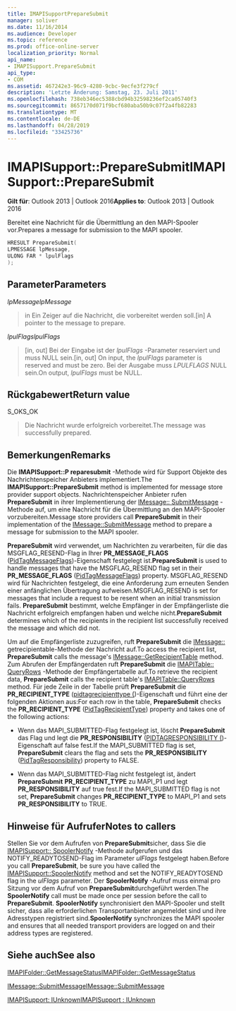 ```yaml
---
title: IMAPISupportPrepareSubmit
manager: soliver
ms.date: 11/16/2014
ms.audience: Developer
ms.topic: reference
ms.prod: office-online-server
localization_priority: Normal
api_name:
- IMAPISupport.PrepareSubmit
api_type:
- COM
ms.assetid: 467242e3-96c9-4280-9cbc-9ecfe3f279cf
description: 'Letzte Änderung: Samstag, 23. Juli 2011'
ms.openlocfilehash: 738eb346ec5388cbd94b32598236ef2ca05740f3
ms.sourcegitcommit: 8657170d071f9bcf680aba50b9c07f2a4fb82283
ms.translationtype: MT
ms.contentlocale: de-DE
ms.lasthandoff: 04/28/2019
ms.locfileid: "33425736"
---
```

# <a name="imapisupportpreparesubmit"></a><span data-ttu-id="af4f9-103">IMAPISupport::PrepareSubmit</span><span class="sxs-lookup"><span data-stu-id="af4f9-103">IMAPISupport::PrepareSubmit</span></span>

  
  
<span data-ttu-id="af4f9-104">**Gilt für**: Outlook 2013 | Outlook 2016</span><span class="sxs-lookup"><span data-stu-id="af4f9-104">**Applies to**: Outlook 2013 | Outlook 2016</span></span> 
  
<span data-ttu-id="af4f9-105">Bereitet eine Nachricht für die Übermittlung an den MAPI-Spooler vor.</span><span class="sxs-lookup"><span data-stu-id="af4f9-105">Prepares a message for submission to the MAPI spooler.</span></span>
  
```cpp
HRESULT PrepareSubmit(
LPMESSAGE lpMessage,
ULONG FAR * lpulFlags
);
```

## <a name="parameters"></a><span data-ttu-id="af4f9-106">Parameter</span><span class="sxs-lookup"><span data-stu-id="af4f9-106">Parameters</span></span>

 <span data-ttu-id="af4f9-107">_lpMessage_</span><span class="sxs-lookup"><span data-stu-id="af4f9-107">_lpMessage_</span></span>
  
> <span data-ttu-id="af4f9-108">in Ein Zeiger auf die Nachricht, die vorbereitet werden soll.</span><span class="sxs-lookup"><span data-stu-id="af4f9-108">[in] A pointer to the message to prepare.</span></span>
    
 <span data-ttu-id="af4f9-109">_lpulFlags_</span><span class="sxs-lookup"><span data-stu-id="af4f9-109">_lpulFlags_</span></span>
  
> <span data-ttu-id="af4f9-110">[in, out] Bei der Eingabe ist der _lpulFlags_ -Parameter reserviert und muss NULL sein.</span><span class="sxs-lookup"><span data-stu-id="af4f9-110">[in, out] On input, the  _lpulFlags_ parameter is reserved and must be zero.</span></span> <span data-ttu-id="af4f9-111">Bei der Ausgabe muss _LPULFLAGS_ NULL sein.</span><span class="sxs-lookup"><span data-stu-id="af4f9-111">On output,  _lpulFlags_ must be NULL.</span></span> 
    
## <a name="return-value"></a><span data-ttu-id="af4f9-112">Rückgabewert</span><span class="sxs-lookup"><span data-stu-id="af4f9-112">Return value</span></span>

<span data-ttu-id="af4f9-113">S_OK</span><span class="sxs-lookup"><span data-stu-id="af4f9-113">S_OK</span></span> 
  
> <span data-ttu-id="af4f9-114">Die Nachricht wurde erfolgreich vorbereitet.</span><span class="sxs-lookup"><span data-stu-id="af4f9-114">The message was successfully prepared.</span></span>
    
## <a name="remarks"></a><span data-ttu-id="af4f9-115">Bemerkungen</span><span class="sxs-lookup"><span data-stu-id="af4f9-115">Remarks</span></span>

<span data-ttu-id="af4f9-116">Die **IMAPISupport::P reparesubmit** -Methode wird für Support Objekte des Nachrichtenspeicher Anbieters implementiert.</span><span class="sxs-lookup"><span data-stu-id="af4f9-116">The **IMAPISupport::PrepareSubmit** method is implemented for message store provider support objects.</span></span> <span data-ttu-id="af4f9-117">Nachrichtenspeicher Anbieter rufen **PrepareSubmit** in ihrer Implementierung der [IMessage:: SubmitMessage](imessage-submitmessage.md) -Methode auf, um eine Nachricht für die Übermittlung an den MAPI-Spooler vorzubereiten.</span><span class="sxs-lookup"><span data-stu-id="af4f9-117">Message store providers call **PrepareSubmit** in their implementation of the [IMessage::SubmitMessage](imessage-submitmessage.md) method to prepare a message for submission to the MAPI spooler.</span></span> 
  
 <span data-ttu-id="af4f9-118">**PrepareSubmit** wird verwendet, um Nachrichten zu verarbeiten, für die das MSGFLAG_RESEND-Flag in Ihrer **PR_MESSAGE_FLAGS** ([PidTagMessageFlags](pidtagmessageflags-canonical-property.md))-Eigenschaft festgelegt ist.</span><span class="sxs-lookup"><span data-stu-id="af4f9-118">**PrepareSubmit** is used to handle messages that have the MSGFLAG_RESEND flag set in their **PR_MESSAGE_FLAGS** ([PidTagMessageFlags](pidtagmessageflags-canonical-property.md)) property.</span></span> <span data-ttu-id="af4f9-119">MSGFLAG_RESEND wird für Nachrichten festgelegt, die eine Anforderung zum erneuten Senden einer anfänglichen Übertragung aufweisen.</span><span class="sxs-lookup"><span data-stu-id="af4f9-119">MSGFLAG_RESEND is set for messages that include a request to be resent when an initial transmission fails.</span></span> <span data-ttu-id="af4f9-120">**PrepareSubmit** bestimmt, welche Empfänger in der Empfängerliste die Nachricht erfolgreich empfangen haben und welche nicht.</span><span class="sxs-lookup"><span data-stu-id="af4f9-120">**PrepareSubmit** determines which of the recipients in the recipient list successfully received the message and which did not.</span></span> 
  
<span data-ttu-id="af4f9-121">Um auf die Empfängerliste zuzugreifen, ruft **PrepareSubmit** die [IMessage::](imessage-getrecipienttable.md) getrecipientable-Methode der Nachricht auf.</span><span class="sxs-lookup"><span data-stu-id="af4f9-121">To access the recipient list, **PrepareSubmit** calls the message's [IMessage::GetRecipientTable](imessage-getrecipienttable.md) method.</span></span> <span data-ttu-id="af4f9-122">Zum Abrufen der Empfängerdaten ruft **PrepareSubmit** die [IMAPITable:: QueryRows](imapitable-queryrows.md) -Methode der Empfängertabelle auf.</span><span class="sxs-lookup"><span data-stu-id="af4f9-122">To retrieve the recipient data, **PrepareSubmit** calls the recipient table's [IMAPITable::QueryRows](imapitable-queryrows.md) method.</span></span> <span data-ttu-id="af4f9-123">Für jede Zeile in der Tabelle prüft **PrepareSubmit** die **PR_RECIPIENT_TYPE** ([pidtagrecipienttype (](pidtagrecipienttype-canonical-property.md))-Eigenschaft und führt eine der folgenden Aktionen aus:</span><span class="sxs-lookup"><span data-stu-id="af4f9-123">For each row in the table, **PrepareSubmit** checks the **PR_RECIPIENT_TYPE** ([PidTagRecipientType](pidtagrecipienttype-canonical-property.md)) property and takes one of the following actions:</span></span>
  
- <span data-ttu-id="af4f9-124">Wenn das MAPI_SUBMITTED-Flag festgelegt ist, löscht **PrepareSubmit** das Flag und legt die **PR_RESPONSIBILITY** ([PIDTAGRESPONSIBILITY (](pidtagresponsibility-canonical-property.md))-Eigenschaft auf false fest.</span><span class="sxs-lookup"><span data-stu-id="af4f9-124">If the MAPI_SUBMITTED flag is set, **PrepareSubmit** clears the flag and sets the **PR_RESPONSIBILITY** ([PidTagResponsibility](pidtagresponsibility-canonical-property.md)) property to FALSE.</span></span>
    
- <span data-ttu-id="af4f9-125">Wenn das MAPI_SUBMITTED-Flag nicht festgelegt ist, ändert **PrepareSubmit** **PR_RECIPIENT_TYPE** zu MAPI_P1 und legt **PR_RESPONSIBILITY** auf true fest.</span><span class="sxs-lookup"><span data-stu-id="af4f9-125">If the MAPI_SUBMITTED flag is not set, **PrepareSubmit** changes **PR_RECIPIENT_TYPE** to MAPI_P1 and sets **PR_RESPONSIBILITY** to TRUE.</span></span> 
    
## <a name="notes-to-callers"></a><span data-ttu-id="af4f9-126">Hinweise für Aufrufer</span><span class="sxs-lookup"><span data-stu-id="af4f9-126">Notes to callers</span></span>

<span data-ttu-id="af4f9-127">Stellen Sie vor dem Aufrufen von **PrepareSubmit**sicher, dass Sie die [IMAPISupport:: SpoolerNotify](imapisupport-spoolernotify.md) -Methode aufgerufen und das NOTIFY_READYTOSEND-Flag im Parameter _ulFlags_ festgelegt haben.</span><span class="sxs-lookup"><span data-stu-id="af4f9-127">Before you call **PrepareSubmit**, be sure you have called the [IMAPISupport::SpoolerNotify](imapisupport-spoolernotify.md) method and set the NOTIFY_READYTOSEND flag in the  _ulFlags_ parameter.</span></span> <span data-ttu-id="af4f9-128">Der **SpoolerNotify** -Aufruf muss einmal pro Sitzung vor dem Aufruf von **PrepareSubmit**durchgeführt werden.</span><span class="sxs-lookup"><span data-stu-id="af4f9-128">The **SpoolerNotify** call must be made once per session before the call to **PrepareSubmit**.</span></span> <span data-ttu-id="af4f9-129">**SpoolerNotify** synchronisiert den MAPI-Spooler und stellt sicher, dass alle erforderlichen Transportanbieter angemeldet sind und ihre Adresstypen registriert sind.</span><span class="sxs-lookup"><span data-stu-id="af4f9-129">**SpoolerNotify** synchronizes the MAPI spooler and ensures that all needed transport providers are logged on and their address types are registered.</span></span> 
  
## <a name="see-also"></a><span data-ttu-id="af4f9-130">Siehe auch</span><span class="sxs-lookup"><span data-stu-id="af4f9-130">See also</span></span>



[<span data-ttu-id="af4f9-131">IMAPIFolder::GetMessageStatus</span><span class="sxs-lookup"><span data-stu-id="af4f9-131">IMAPIFolder::GetMessageStatus</span></span>](imapifolder-getmessagestatus.md)
  
[<span data-ttu-id="af4f9-132">IMessage::SubmitMessage</span><span class="sxs-lookup"><span data-stu-id="af4f9-132">IMessage::SubmitMessage</span></span>](imessage-submitmessage.md)
  
[<span data-ttu-id="af4f9-133">IMAPISupport: IUnknown</span><span class="sxs-lookup"><span data-stu-id="af4f9-133">IMAPISupport : IUnknown</span></span>](imapisupportiunknown.md)

